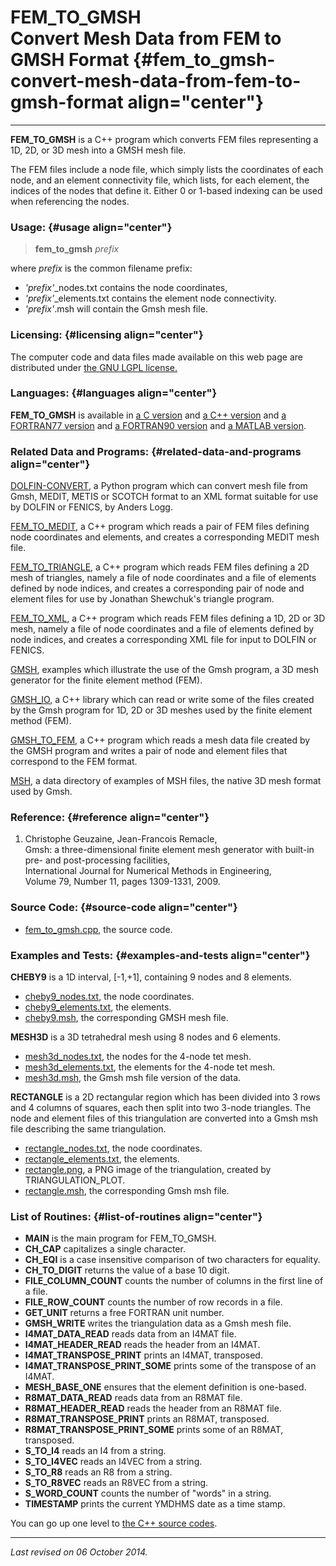 FEM\_TO\_GMSH\
Convert Mesh Data from FEM to GMSH Format {#fem_to_gmsh-convert-mesh-data-from-fem-to-gmsh-format align="center"}
=========================================

------------------------------------------------------------------------

**FEM\_TO\_GMSH** is a C++ program which converts FEM files representing
a 1D, 2D, or 3D mesh into a GMSH mesh file.

The FEM files include a node file, which simply lists the coordinates of
each node, and an element connectivity file, which lists, for each
element, the indices of the nodes that define it. Either 0 or 1-based
indexing can be used when referencing the nodes.

### Usage: {#usage align="center"}

> **fem\_to\_gmsh** *prefix*

where *prefix* is the common filename prefix:

-   *'prefix'*\_nodes.txt contains the node coordinates,
-   *'prefix'*\_elements.txt contains the element node connectivity.
-   *'prefix'*.msh will contain the Gmsh mesh file.

### Licensing: {#licensing align="center"}

The computer code and data files made available on this web page are
distributed under [the GNU LGPL license.](../../txt/gnu_lgpl.txt)

### Languages: {#languages align="center"}

**FEM\_TO\_GMSH** is available in [a C
version](../../c_src/fem_to_gmsh/fem_to_gmsh.html) and [a C++
version](../../cpp_src/fem_to_gmsh/fem_to_gmsh.html) and [a FORTRAN77
version](../../f77_src/fem_to_gmsh/fem_to_gmsh.html) and [a FORTRAN90
version](../../f_src/fem_to_gmsh/fem_to_gmsh.html) and [a MATLAB
version](../../m_src/fem_to_gmsh/fem_to_gmsh.html).

### Related Data and Programs: {#related-data-and-programs align="center"}

[DOLFIN-CONVERT](../../py_src/dolfin-convert/dolfin-convert.html), a
Python program which can convert mesh file from Gmsh, MEDIT, METIS or
SCOTCH format to an XML format suitable for use by DOLFIN or FENICS, by
Anders Logg.

[FEM\_TO\_MEDIT](../../cpp_src/fem_to_medit/fem_to_medit.html), a C++
program which reads a pair of FEM files defining node coordinates and
elements, and creates a corresponding MEDIT mesh file.

[FEM\_TO\_TRIANGLE](../../cpp_src/fem_to_triangle/fem_to_triangle.html),
a C++ program which reads FEM files defining a 2D mesh of triangles,
namely a file of node coordinates and a file of elements defined by node
indices, and creates a corresponding pair of node and element files for
use by Jonathan Shewchuk's triangle program.

[FEM\_TO\_XML](../../cpp_src/fem_to_xml/fem_to_xml.html), a C++ program
which reads FEM files defining a 1D, 2D or 3D mesh, namely a file of
node coordinates and a file of elements defined by node indices, and
creates a corresponding XML file for input to DOLFIN or FENICS.

[GMSH](../../examples/gmsh/gmsh.html), examples which illustrate the use
of the Gmsh program, a 3D mesh generator for the finite element method
(FEM).

[GMSH\_IO](../../cpp_src/gmsh_io/gmsh_io.html), a C++ library which can
read or write some of the files created by the Gmsh program for 1D, 2D
or 3D meshes used by the finite element method (FEM).

[GMSH\_TO\_FEM](../../cpp_src/gmsh_to_fem/gmsh_to_fem.html), a C++
program which reads a mesh data file created by the GMSH program and
writes a pair of node and element files that correspond to the FEM
format.

[MSH](../../data/msh/msh.html), a data directory of examples of MSH
files, the native 3D mesh format used by Gmsh.

### Reference: {#reference align="center"}

1.  Christophe Geuzaine, Jean-Francois Remacle,\
    Gmsh: a three-dimensional finite element mesh generator with
    built-in pre- and post-processing facilities,\
    International Journal for Numerical Methods in Engineering,\
    Volume 79, Number 11, pages 1309-1331, 2009.

### Source Code: {#source-code align="center"}

-   [fem\_to\_gmsh.cpp](fem_to_gmsh.cpp), the source code.

### Examples and Tests: {#examples-and-tests align="center"}

**CHEBY9** is a 1D interval, \[-1,+1\], containing 9 nodes and 8
elements.

-   [cheby9\_nodes.txt](cheby9_nodes.txt), the node coordinates.
-   [cheby9\_elements.txt](cheby9_elements.txt), the elements.
-   [cheby9.msh](cheby9.msh), the corresponding GMSH mesh file.

**MESH3D** is a 3D tetrahedral mesh using 8 nodes and 6 elements.

-   [mesh3d\_nodes.txt](mesh3d_nodes.txt), the nodes for the 4-node tet
    mesh.
-   [mesh3d\_elements.txt](mesh3d_elements.txt), the elements for the
    4-node tet mesh.
-   [mesh3d.msh](mesh3d.msh), the Gmsh msh file version of the data.

**RECTANGLE** is a 2D rectangular region which has been divided into 3
rows and 4 columns of squares, each then split into two 3-node
triangles. The node and element files of this triangulation are
converted into a Gmsh msh file describing the same triangulation.

-   [rectangle\_nodes.txt](rectangle_nodes.txt), the node coordinates.
-   [rectangle\_elements.txt](rectangle_elements.txt), the elements.
-   [rectangle.png](rectangle.png), a PNG image of the triangulation,
    created by TRIANGULATION\_PLOT.
-   [rectangle.msh](rectangle.msh), the corresponding Gmsh msh file.

### List of Routines: {#list-of-routines align="center"}

-   **MAIN** is the main program for FEM\_TO\_GMSH.
-   **CH\_CAP** capitalizes a single character.
-   **CH\_EQI** is a case insensitive comparison of two characters for
    equality.
-   **CH\_TO\_DIGIT** returns the value of a base 10 digit.
-   **FILE\_COLUMN\_COUNT** counts the number of columns in the first
    line of a file.
-   **FILE\_ROW\_COUNT** counts the number of row records in a file.
-   **GET\_UNIT** returns a free FORTRAN unit number.
-   **GMSH\_WRITE** writes the triangulation data as a Gmsh mesh file.
-   **I4MAT\_DATA\_READ** reads data from an I4MAT file.
-   **I4MAT\_HEADER\_READ** reads the header from an I4MAT.
-   **I4MAT\_TRANSPOSE\_PRINT** prints an I4MAT, transposed.
-   **I4MAT\_TRANSPOSE\_PRINT\_SOME** prints some of the transpose of an
    I4MAT.
-   **MESH\_BASE\_ONE** ensures that the element definition is
    one-based.
-   **R8MAT\_DATA\_READ** reads data from an R8MAT file.
-   **R8MAT\_HEADER\_READ** reads the header from an R8MAT file.
-   **R8MAT\_TRANSPOSE\_PRINT** prints an R8MAT, transposed.
-   **R8MAT\_TRANSPOSE\_PRINT\_SOME** prints some of an R8MAT,
    transposed.
-   **S\_TO\_I4** reads an I4 from a string.
-   **S\_TO\_I4VEC** reads an I4VEC from a string.
-   **S\_TO\_R8** reads an R8 from a string.
-   **S\_TO\_R8VEC** reads an R8VEC from a string.
-   **S\_WORD\_COUNT** counts the number of "words" in a string.
-   **TIMESTAMP** prints the current YMDHMS date as a time stamp.

You can go up one level to [the C++ source codes](../cpp_src.html).

------------------------------------------------------------------------

*Last revised on 06 October 2014.*
